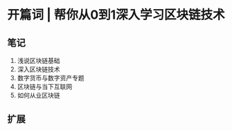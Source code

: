 # 开篇词 | 帮你从0到1深入学习区块链技术

## 笔记

1. 浅说区块链基础
2. 深入区块链技术
3. 数字货币与数字资产专题
4. 区块链与当下互联网
5. 如何从业区块链

## 扩展
